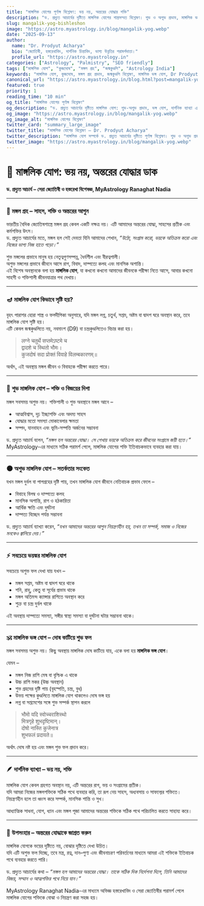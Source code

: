```yaml
---
title: "মাঙ্গলিক যোগের পূর্ণাঙ্গ বিশ্লেষণ: ভয় নয়, অন্তরের যোদ্ধার শক্তি"
description: "ড. প্রদ্যুত আচার্যের দৃষ্টিতে মাঙ্গলিক যোগের শাস্ত্রসম্মত বিশ্লেষণ। শুভ ও অশুভ প্রভাব, মাঙ্গলিক ভঙ্গ যোগ, দার্শনিক ব্যাখ্যা এবং প্রতিকার সহ বিস্তারিত।"
slug: mangalik-yog-bishleshon
image: "https://astro.myastrology.in/blog/mangalik-yog.webp"
date: "2025-09-13"
author:
  name: "Dr. Prodyut Acharya"
  bio: "জ্যোতিষী, হস্তরেখাবিদ, দার্শনিক চিন্তাবিদ, ভাগ্য উন্নতির পরামর্শদাতা।"
  profile_url: "https://astro.myastrology.in"
categories: ["Astrology", "Palmistry", "SEO friendly"]
tags: ["মাঙ্গলিক যোগ", "কুজদোষ", "মঙ্গল গ্রহ", "জন্মকুণ্ডলি", "Astrology India"]
keywords: "মাঙ্গলিক যোগ, কুজদোষ, মঙ্গল গ্রহ প্রভাব, জন্মকুণ্ডলি বিশ্লেষণ, মাঙ্গলিক ভঙ্গ যোগ, Dr Prodyut Acharya, MyAstrology Ranaghat Nadia, সেরা জ্যোতিষী পশ্চিমবঙ্গ, হস্তরেখা বিশেষজ্ঞ"
canonical_url: "https://astro.myastrology.in/blog.html?post=mangalik-yog"
featured: true
priority: 1
reading_time: "10 min"
og_title: "মাঙ্গলিক যোগের পূর্ণাঙ্গ বিশ্লেষণ"
og_description: "ড. প্রদ্যুত আচার্যের দৃষ্টিতে মাঙ্গলিক যোগ: শুভ-অশুভ প্রভাব, ভঙ্গ যোগ, দার্শনিক ব্যাখ্যা এবং প্রতিকার সহ বিশদ বিশ্লেষণ।"
og_image: "https://astro.myastrology.in/blog/mangalik-yog.webp"
og_image_alt: "মাঙ্গলিক যোগের বিশ্লেষণ"
twitter_card: "summary_large_image"
twitter_title: "মাঙ্গলিক যোগের বিশ্লেষণ – Dr. Prodyut Acharya"
twitter_description: "মাঙ্গলিক যোগ সম্পর্কে ড. প্রদ্যুত আচার্যের দৃষ্টিতে পূর্ণাঙ্গ বিশ্লেষণ। শুভ ও অশুভ প্রভাব, ভঙ্গ যোগ, দার্শনিক ব্যাখ্যা এবং প্রতিকার।"
twitter_image: "https://astro.myastrology.in/blog/mangalik-yog.webp"
---
```




# 🔮 মাঙ্গলিক যোগ: ভয় নয়, অন্তরের যোদ্ধার ডাক

**ড. প্রদ্যুত আচার্য – সেরা জ্যোতিষী ও হস্তরেখা বিশেষজ্ঞ, MyAstrology Ranaghat Nadia**  

---

### 🌌 মঙ্গল গ্রহ – সাহস, শক্তি ও অন্তরের আগুন
ভারতীয় বৈদিক জ্যোতিষশাস্ত্রে মঙ্গল গ্রহ কেবল একটি নক্ষত্র নয়। এটি আমাদের অন্তরের যোদ্ধা, সাহসের প্রতীক এবং কর্মশক্তির উৎস।  
ড. প্রদ্যুত আচার্যের মতে, মঙ্গল হল সেই দেবতা যিনি আমাদের শেখান, *“উঠো, সংগ্রাম করো, ভয়কে অতিক্রম করো এবং নিজের ভাগ্য নিজ হাতে গড়ো।”*  

শুভ মঙ্গলের প্রভাবে মানুষ হয় নেতৃত্বগুণসম্পন্ন, ধৈর্যশীল এবং বীরত্বশালী।  
অশুভ মঙ্গলের প্রভাবে জীবনে আসে রাগ, বিবাদ, দাম্পত্যে কলহ এবং মানসিক অশান্তি।  
এই বিশেষ অবস্থানকে বলা হয় **মাঙ্গলিক যোগ**, যা কখনো কখনো আমাদের জীবনকে পরীক্ষা নিতে আসে, আবার কখনো সাহসী ও শক্তিশালী জীবনযাত্রার পথ দেখায়।  

---

### 🪔 মাঙ্গলিক যোগ কিভাবে সৃষ্টি হয়?
বৃহৎ পারাশর হোরা শাস্ত্র ও ফলদীপিকা অনুসারে, যদি মঙ্গল লগ্ন, চতুর্থ, সপ্তম, অষ্টম বা দ্বাদশ ঘরে অবস্থান করে, তবে মাঙ্গলিক যোগ সৃষ্টি হয়।  
এটি কেবল জন্মকুণ্ডলিতে নয়, নবমাংশ (D9) বা চন্দ্রকুণ্ডলিতেও বিচার করা হয়।  

> लग्ने चतुर्थे सप्तमेऽष्टमे च  
> द्वादशे च स्थितो भौमः।  
> कुजदोषं सदा प्रोक्तं विवाहे विलम्बकारणम्॥  

অর্থাৎ, এই অবস্থায় মঙ্গল জীবন ও বিবাহকে পরীক্ষা করতে পারে।  

---

### 🌸 শুভ মাঙ্গলিক যোগ – শক্তি ও বিজয়ের দিশা
মঙ্গল সবসময় অশুভ নয়। শক্তিশালী ও শুভ অবস্থানে মঙ্গল আনে –  

- আত্মবিশ্বাস, দৃঢ় ইচ্ছাশক্তি এবং অদম্য সাহস  
- যোদ্ধার মতো সমস্যা মোকাবেলার ক্ষমতা  
- সম্পদ, যানবাহন এবং ভূমি-সম্পত্তি অর্জনের সম্ভাবনা  

ড. প্রদ্যুত আচার্য বলেন, *“মঙ্গল হল অন্তরের যোদ্ধা। সে শেখায় ভয়কে অতিক্রম করে জীবনের সংগ্রামে জয়ী হতে।”*  
MyAstrology-এর মাধ্যমে সঠিক পরামর্শ পেলে, মাঙ্গলিক যোগের শক্তি ইতিবাচকভাবে ব্যবহার করা যায়।  

---

### 🌑 অশুভ মাঙ্গলিক যোগ – সতর্কতার সংকেত
যখন মঙ্গল দুর্বল বা পাপগ্রহের দৃষ্টি পায়, তখন মাঙ্গলিক যোগ জীবনে নেতিবাচক প্রভাব ফেলে –  

- বিবাহে বিলম্ব ও দাম্পত্যে কলহ  
- মানসিক অশান্তি, রাগ ও হঠকারিতা  
- আর্থিক ক্ষতি এবং দুর্ঘটনা  
- দাম্পত্য বিচ্ছেদ পর্যন্ত সম্ভাবনা  

ড. প্রদ্যুত আচার্য ব্যাখ্যা করেন, *“যখন আমাদের অন্তরের আগুন নিয়ন্ত্রণহীন হয়, তখন তা সম্পর্ক, সমাজ ও নিজের মনকেও জ্বালিয়ে দেয়।”*  

---

### ⚡ সবচেয়ে ভয়ঙ্কর মাঙ্গলিক যোগ
সবচেয়ে অশুভ ফল দেখা যায় যখন –  

- মঙ্গল সপ্তম, অষ্টম বা দ্বাদশ ঘরে থাকে  
- শনি, রাহু, কেতু বা সূর্যের প্রভাব থাকে  
- মঙ্গল অতিমন্দ ক্যান্সার রাশিতে অবস্থান করে  
- শুক্র বা চন্দ্র দুর্বল থাকে  

এই অবস্থায় দাম্পত্যে সমস্যা, সঙ্গীর স্বাস্থ্য সমস্যা বা দুর্ঘটনা ঘটার সম্ভাবনা থাকে।  

---

### 🕉️ মাঙ্গলিক ভঙ্গ যোগ – দোষ কাটিয়ে শুভ ফল
মঙ্গল সবসময় অশুভ নয়। কিছু অবস্থায় মাঙ্গলিক দোষ কাটিয়ে যায়, একে বলা হয় **মাঙ্গলিক ভঙ্গ যোগ**।  

যেমন –  

- মঙ্গল নিজ রাশি মেষ বা বৃশ্চিক এ থাকে  
- উচ্চ রাশি মকর (উচ্চ অবস্থান)  
- শুভ গ্রহদের দৃষ্টি পায় (বৃহস্পতি, চন্দ্র, বুধ)  
- উভয় পক্ষের কুণ্ডলিতে মাঙ্গলিক যোগ থাকলেও দোষ ভঙ্গ হয়  
- লগ্ন বা সপ্তমেশের সঙ্গে শুভ সম্পর্ক স্থাপন করলে  

> भौमो यदि स्वोच्चराशिस्थो  
> मित्रगृहे शुभदृष्टिमान्।  
> दोषो नास्ति कुजेनात्र  
> शुभफलं प्रदायते॥  

অর্থাৎ দোষ নষ্ট হয় এবং মঙ্গল শুভ ফল প্রদান করে।  

---

### 🪶 দার্শনিক ব্যাখ্যা – ভয় নয়, শক্তি
মাঙ্গলিক যোগ কেবল গ্রহগত অবস্থান নয়, এটি অন্তরের রাগ, ভয় ও সংগ্রামের প্রতীক।  
যদি আমরা নিজের মঙ্গলশক্তিকে সঠিক পথে ব্যবহার করি, তা রূপ নেয় সাহস, অধ্যবসায় ও সাফল্যের শক্তিতে।  
নিয়ন্ত্রণহীন হলে তা ধ্বংস করে সম্পর্ক, মানসিক শান্তি ও সুখ।  

আধ্যাত্মিক সাধনা, যোগ, ধ্যান এবং মঙ্গল পূজা আমাদের অন্তরের শক্তিকে সঠিক পথে পরিচালিত করতে সাহায্য করে।  

---

### 🏁 উপসংহার – অন্তরের যোদ্ধাকে জাগ্রত করুন
মাঙ্গলিক যোগকে ভয়ের দৃষ্টিতে নয়, বোঝার দৃষ্টিতে দেখা উচিত।  
যদি এটি অশুভ ফল দিচ্ছে, তবে মন্ত্র, রত্ন, দান–পুণ্য এবং জীবনাচরণ পরিবর্তনের মাধ্যমে আমরা এই শক্তিকে ইতিবাচক পথে ব্যবহার করতে পারি।  

ড. প্রদ্যুত আচার্যের কথা – *“মঙ্গল হল আমাদের অন্তরের যোদ্ধা। তাকে সঠিক দিক নির্দেশনা দিলে, তিনি আমাদের বিজয়, সম্মান ও আত্মশক্তির পথে নিয়ে যান।”*  

MyAstrology Ranaghat Nadia-এর মাধ্যমে অভিজ্ঞ হস্তরেখাবিদ ও সেরা জ্যোতিষীর পরামর্শ পেলে মাঙ্গলিক যোগের শক্তিকে বোঝা ও নিয়ন্ত্রণ করা সহজ হয়।
